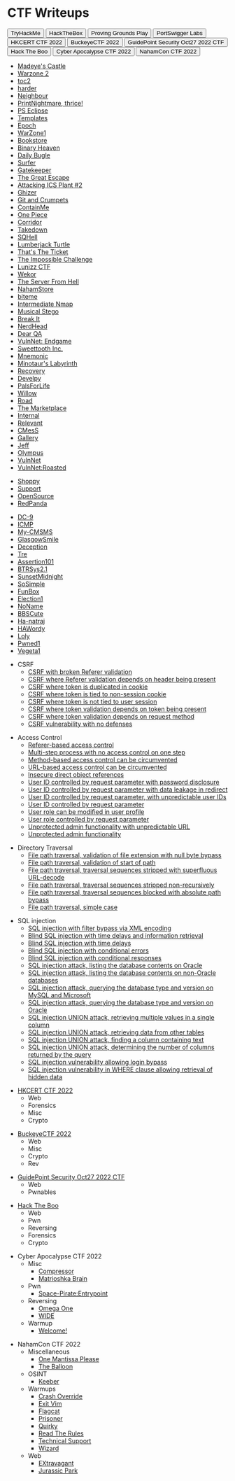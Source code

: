 # CTF Writeups

<!-- * * *
- TryHackMe
	- [Madeye's Castle](https://siunam321.github.io/ctf/tryhackme/Madeyes-Castle)
	- [Warzone 2](https://siunam321.github.io/ctf/tryhackme/Warzone2)
	- [toc2](https://siunam321.github.io/ctf/tryhackme/toc2)
	- [harder](https://siunam321.github.io/ctf/tryhackme/harder)
	- [Neighbour](https://siunam321.github.io/ctf/tryhackme/Neighbour)
	- [PrintNightmare, thrice!](https://siunam321.github.io/ctf/tryhackme/PrintNightmare-thrice)
	- [PS Eclipse](https://siunam321.github.io/ctf/tryhackme/PS-Eclipse)
	- [Templates](https://siunam321.github.io/ctf/tryhackme/Templates)
	- [Epoch](https://siunam321.github.io/ctf/tryhackme/Epoch)
	- [WarZone1](https://siunam321.github.io/ctf/tryhackme/WarZone1)
	- [Bookstore](https://siunam321.github.io/ctf/tryhackme/Bookstore)
	- [Binary Heaven](https://siunam321.github.io/ctf/tryhackme/Binary-Heaven)
	- [Daily Bugle](https://siunam321.github.io/ctf/tryhackme/Daily-Bugle)
	- [Surfer](https://siunam321.github.io/ctf/tryhackme/Surfer)
	- [Gatekeeper](https://siunam321.github.io/ctf/tryhackme/Gatekeeper)
	- [The Great Escape](https://siunam321.github.io/ctf/tryhackme/The-Great-Escape)
	- [Attacking ICS Plant #2](https://siunam321.github.io/ctf/tryhackme/Attacking-ICS-Plant-2)
	- [Ghizer](https://siunam321.github.io/ctf/tryhackme/Ghizer/)
	- [Git and Crumpets](https://siunam321.github.io/ctf/tryhackme/Git-and-Crumpets/)
	- [ContainMe](https://siunam321.github.io/ctf/tryhackme/ContainMe/)
	- [One Piece](https://siunam321.github.io/ctf/tryhackme/One-Piece/)
	- [Corridor](https://siunam321.github.io/ctf/tryhackme/Corridor/)
	- [Takedown](https://siunam321.github.io/ctf/tryhackme/Takedown/)
	- [SQHell](https://siunam321.github.io/ctf/tryhackme/SQHell/)
	- [Lumberjack Turtle](https://siunam321.github.io/ctf/tryhackme/Lumberjack-Turtle/)
	- [That's The Ticket](https://siunam321.github.io/ctf/tryhackme/Thats-The-Ticket/)
	- [The Impossible Challenge](https://siunam321.github.io/ctf/tryhackme/The-Impossible-Challenge/)
	- [Lunizz CTF](https://siunam321.github.io/ctf/tryhackme/Lunizz-CTF/)
	- [Wekor](https://siunam321.github.io/ctf/tryhackme/Wekor/)
	- [The Server From Hell](https://siunam321.github.io/ctf/tryhackme/The-Server-From-Hell/)
	- [NahamStore](https://siunam321.github.io/ctf/tryhackme/NahamStore/)
	- [biteme](https://siunam321.github.io/ctf/tryhackme/biteme/)
	- [Intermediate Nmap](https://siunam321.github.io/ctf/tryhackme/Intermediate-Nmap/)
	- [Musical Stego](https://siunam321.github.io/ctf/tryhackme/Musical-Stego/)
	- [Break It](https://siunam321.github.io/ctf/tryhackme/Break-It/)
	- [NerdHead](https://siunam321.github.io/ctf/tryhackme/NerdHead/)
	- [Dear QA](https://siunam321.github.io/ctf/tryhackme/Dear-QA/)
	- [VulnNet: Endgame](https://siunam321.github.io/ctf/tryhackme/VulnNet-Endgame/)
	- [Sweettooth Inc.](https://siunam321.github.io/ctf/tryhackme/Sweettooth-Inc/)
	- [Mnemonic](https://siunam321.github.io/ctf/tryhackme/Mnemonic/)
	- [Minotaur's Labyrinth](https://siunam321.github.io/ctf/tryhackme/Minotaur's-Labyrinth/)
	- [Recovery](https://siunam321.github.io/ctf/tryhackme/Recovery/)
	- [Develpy](https://siunam321.github.io/ctf/tryhackme/Develpy/)
	- [PalsForLife](https://siunam321.github.io/ctf/tryhackme/PalsForLife/)
	- [Willow](https://siunam321.github.io/ctf/tryhackme/Willow/)
	- [Road](https://siunam321.github.io/ctf/tryhackme/Road/)
	- [The Marketplace](https://siunam321.github.io/ctf/tryhackme/The-Marketplace/)
	- [Internal](https://siunam321.github.io/ctf/tryhackme/Internal/)
	- [Relevant](https://siunam321.github.io/ctf/tryhackme/Relevant/)
	- [CMesS](https://siunam321.github.io/ctf/tryhackme/CMesS/)
	- [Gallery](https://siunam321.github.io/ctf/tryhackme/Gallery/)
	- [Jeff](https://siunam321.github.io/ctf/tryhackme/Jeff/)
	- [Olympus](https://siunam321.github.io/ctf/tryhackme/Olympus/)
	- [VulnNet](https://siunam321.github.io/ctf/tryhackme/VulnNet/)
	- [VulnNet:Roasted](https://siunam321.github.io/ctf/tryhackme/VulnNet:Roasted/)

* * *
- HackTheBox
	- [Shoppy](https://siunam321.github.io/ctf/hackthebox/Shoppy/)
	- [Support](https://siunam321.github.io/ctf/hackthebox/Support/)
	- [OpenSource](https://siunam321.github.io/ctf/hackthebox/OpenSource/)
	- [RedPanda](https://siunam321.github.io/ctf/hackthebox/RedPanda/)

* * *
- Proving Grounds Play
	- [DC-9](https://siunam321.github.io/ctf/pgplay/DC-9/)
	- [ICMP](https://siunam321.github.io/ctf/pgplay/ICMP/)
	- [My-CMSMS](https://siunam321.github.io/ctf/pgplay/My-CMSMS/)
	- [GlasgowSmile](https://siunam321.github.io/ctf/pgplay/GlasgowSmile/)
	- [Deception](https://siunam321.github.io/ctf/pgplay/Deception/)
	- [Tre](https://siunam321.github.io/ctf/pgplay/Tre/)
	- [Assertion101](https://siunam321.github.io/ctf/pgplay/Assertion101/)
	- [BTRSys2.1](https://siunam321.github.io/ctf/pgplay/BTRSys2.1/)
	- [SunsetMidnight](https://siunam321.github.io/ctf/pgplay/SunsetMidnight/)
	- [SoSimple](https://siunam321.github.io/ctf/pgplay/SoSimple/)
	- [FunBox](https://siunam321.github.io/ctf/pgplay/FunBox/)
	- [Election1](https://siunam321.github.io/ctf/pgplay/Election1/)
	- [NoName](https://siunam321.github.io/ctf/pgplay/NoName/)
	- [BBSCute](https://siunam321.github.io/ctf/pgplay/BBSCute/)
	- [Ha-natraj](https://siunam321.github.io/ctf/pgplay/Ha-natraj/)
	- [HAWordy](https://siunam321.github.io/ctf/pgplay/HAWordy/)
	- [Loly](https://siunam321.github.io/ctf/pgplay/Loly/)
	- [Pwned1](https://siunam321.github.io/ctf/pgplay/Pwned1/)
	- [Vegeta1](https://siunam321.github.io/ctf/pgplay/Vegeta1/)

* * *
- PortSwigger Labs
	- CSRF
		- [CSRF with broken Referer validation](https://siunam321.github.io/ctf/portswigger-labs/CSRF/csrf-8)
		- [CSRF where Referer validation depends on header being present](https://siunam321.github.io/ctf/portswigger-labs/CSRF/csrf-7)
		- [CSRF where token is duplicated in cookie](https://siunam321.github.io/ctf/portswigger-labs/CSRF/csrf-6)
		- [CSRF where token is tied to non-session cookie](https://siunam321.github.io/ctf/portswigger-labs/CSRF/csrf-5)
		- [CSRF where token is not tied to user session](https://siunam321.github.io/ctf/portswigger-labs/CSRF/csrf-4)
		- [CSRF where token validation depends on token being present](https://siunam321.github.io/ctf/portswigger-labs/CSRF/csrf-3)
		- [CSRF where token validation depends on request method](https://siunam321.github.io/ctf/portswigger-labs/CSRF/csrf-2)
		- [CSRF vulnerability with no defenses](https://siunam321.github.io/ctf/portswigger-labs/CSRF/csrf-1)
	- Access Control
		- [Referer-based access control](https://siunam321.github.io/ctf/portswigger-labs/Access-Control/ac-13)
		- [Multi-step process with no access control on one step](https://siunam321.github.io/ctf/portswigger-labs/Access-Control/ac-12)
		- [Method-based access control can be circumvented](https://siunam321.github.io/ctf/portswigger-labs/Access-Control/ac-11)
		- [URL-based access control can be circumvented](https://siunam321.github.io/ctf/portswigger-labs/Access-Control/ac-10)
		- [Insecure direct object references](https://siunam321.github.io/ctf/portswigger-labs/Access-Control/ac-9)
		- [User ID controlled by request parameter with password disclosure](https://siunam321.github.io/ctf/portswigger-labs/Access-Control/ac-8)
		- [User ID controlled by request parameter with data leakage in redirect](https://siunam321.github.io/ctf/portswigger-labs/Access-Control/ac-7)
		- [User ID controlled by request parameter, with unpredictable user IDs](https://siunam321.github.io/ctf/portswigger-labs/Access-Control/ac-6)
		- [User ID controlled by request parameter](https://siunam321.github.io/ctf/portswigger-labs/Access-Control/ac-5)
		- [User role can be modified in user profile](https://siunam321.github.io/ctf/portswigger-labs/Access-Control/ac-4)
		- [User role controlled by request parameter](https://siunam321.github.io/ctf/portswigger-labs/Access-Control/ac-3)
		- [Unprotected admin functionality with unpredictable URL](https://siunam321.github.io/ctf/portswigger-labs/Access-Control/ac-2)
		- [Unprotected admin functionality](https://siunam321.github.io/ctf/portswigger-labs/Access-Control/ac-1)
	- Directory Traversal
		- [File path traversal, validation of file extension with null byte bypass](https://siunam321.github.io/ctf/portswigger-labs/Directory-Traversal/dt-6)
		- [File path traversal, validation of start of path](https://siunam321.github.io/ctf/portswigger-labs/Directory-Traversal/dt-5)
		- [File path traversal, traversal sequences stripped with superfluous URL-decode](https://siunam321.github.io/ctf/portswigger-labs/Directory-Traversal/dt-4)
		- [File path traversal, traversal sequences stripped non-recursively](https://siunam321.github.io/ctf/portswigger-labs/Directory-Traversal/dt-3)
		- [File path traversal, traversal sequences blocked with absolute path bypass](https://siunam321.github.io/ctf/portswigger-labs/Directory-Traversal/dt-2)
		- [File path traversal, simple case](https://siunam321.github.io/ctf/portswigger-labs/Directory-Traversal/dt-1)
	- SQL injection
		- [SQL injection with filter bypass via XML encoding](https://siunam321.github.io/ctf/portswigger-labs/SQL-Injection/sqli-17)
		- [Blind SQL injection with time delays and information retrieval](https://siunam321.github.io/ctf/portswigger-labs/SQL-Injection/sqli-14)
		- [Blind SQL injection with time delays](https://siunam321.github.io/ctf/portswigger-labs/SQL-Injection/sqli-13)
		- [Blind SQL injection with conditional errors](https://siunam321.github.io/ctf/portswigger-labs/SQL-Injection/sqli-12)
		- [Blind SQL injection with conditional responses](https://siunam321.github.io/ctf/portswigger-labs/SQL-Injection/sqli-11)
		- [SQL injection attack, listing the database contents on Oracle](https://siunam321.github.io/ctf/portswigger-labs/SQL-Injection/sqli-10)
		- [SQL injection attack, listing the database contents on non-Oracle databases](https://siunam321.github.io/ctf/portswigger-labs/SQL-Injection/sqli-9)
		- [SQL injection attack, querying the database type and version on MySQL and Microsoft](https://siunam321.github.io/ctf/portswigger-labs/SQL-Injection/sqli-8)
		- [SQL injection attack, querying the database type and version on Oracle](https://siunam321.github.io/ctf/portswigger-labs/SQL-Injection/sqli-7)
		- [SQL injection UNION attack, retrieving multiple values in a single column](https://siunam321.github.io/ctf/portswigger-labs/SQL-Injection/sqli-6)
		- [SQL injection UNION attack, retrieving data from other tables](https://siunam321.github.io/ctf/portswigger-labs/SQL-Injection/sqli-5)
		- [SQL injection UNION attack, finding a column containing text](https://siunam321.github.io/ctf/portswigger-labs/SQL-Injection/sqli-4)
		- [SQL injection UNION attack, determining the number of columns returned by the query](https://siunam321.github.io/ctf/portswigger-labs/SQL-Injection/sqli-3)
		- [SQL injection vulnerability allowing login bypass](https://siunam321.github.io/ctf/portswigger-labs/SQL-Injection/sqli-2)
		- [SQL injection vulnerability in WHERE clause allowing retrieval of hidden data](https://siunam321.github.io/ctf/portswigger-labs/SQL-Injection/sqli-1)

* * *
- [HKCERT CTF 2022](https://siunam321.github.io/ctf/HKCERT-CTF-2022/)
	- Web
	- Forensics
	- Misc
	- Crypto

* * *
- [BuckeyeCTF 2022](https://siunam321.github.io/ctf/BuckeyeCTF-2022/)
	- Web
	- Misc
	- Crypto
	- Rev

* * *
- [GuidePoint Security Oct27 2022 CTF](https://siunam321.github.io/ctf/GuidePoint-Security-Oct27-2022/)
	- Web
	- Pwnables

* * *
- [Hack The Boo](https://siunam321.github.io/ctf/hacktheboo/)
	- Web
	- Pwn
	- Reversing
	- Forensics
	- Crypto

* * *
- Cyber Apocalypse CTF 2022
	- Misc
		- [Compressor](https://siunam321.github.io/ctf/cactf2022/Misc/Compressor/)
		- [Matrioshka Brain](https://siunam321.github.io/ctf/cactf2022/Misc/Matrioshka-Brain/)
	- Pwn
		- [Space-Pirate:Entrypoint](https://siunam321.github.io/ctf/cactf2022/Pwn/Space-Pirate:Entrypoint/)
	- Reversing
		- [Omega One](https://siunam321.github.io/ctf/cactf2022/Reversing/Omega-One/)
		- [WIDE](https://siunam321.github.io/ctf/cactf2022/Reversing/WIDE/)
	- Warmup
		- [Welcome!](https://siunam321.github.io/ctf/cactf2022/Warmup/Welcome!/)

* * *
- NahamCon CTF 2022
	- Miscellaneous
		- [One Mantissa Please](https://siunam321.github.io/ctf/nahamconctf2022/Miscellaneous/One-Mantissa-Please/)
		- [The Balloon](https://siunam321.github.io/ctf/nahamconctf2022/Miscellaneous/The-Balloon/)
	- OSINT
		- [Keeber](https://siunam321.github.io/ctf/nahamconctf2022/OSINT/Keeber/)
	- Warmups
		- [Crash Override](https://siunam321.github.io/ctf/nahamconctf2022/Warmups/Crash-Override/)
		- [Exit Vim](https://siunam321.github.io/ctf/nahamconctf2022/Warmups/Exit-Vim/)
		- [Flagcat](https://siunam321.github.io/ctf/nahamconctf2022/Warmups/Flagcat/)
		- [Prisoner](https://siunam321.github.io/ctf/nahamconctf2022/Warmups/Prisoner/)
		- [Quirky](https://siunam321.github.io/ctf/nahamconctf2022/Warmups/Quirky/)
		- [Read The Rules](https://siunam321.github.io/ctf/nahamconctf2022/Warmups/Read-The-Rules/)
		- [Technical Support](https://siunam321.github.io/ctf/nahamconctf2022/Warmups/Technical-Support/)
		- [Wizard](https://siunam321.github.io/ctf/nahamconctf2022/Warmups/Wizard/)
	- Web
		- [EXtravagant](https://siunam321.github.io/ctf/nahamconctf2022/Web/EXtravagant/)
		- [Jurassic Park](https://siunam321.github.io/ctf/nahamconctf2022/Web/Jurassic-Park/) -->

<script>
	function openTab(evt, tabName) {
    // Declare all variables
    var i, tabcontent, tablinks;

    // Get all elements with class="tabcontent" and hide them
    tabcontent = document.getElementsByClassName("tabcontent");
    for (i = 0; i < tabcontent.length; i++) {
        tabcontent[i].style.display = "none";
    }

    // Get all elements with class="tablinks" and remove the class "active"
    tablinks = document.getElementsByClassName("tablinks");
    for (i = 0; i < tablinks.length; i++) {
        tablinks[i].className = tablinks[i].className.replace(" active", "");
    }

    // Show the current tab, and add an "active" class to the link that opened the tab
    document.getElementById(tabName).style.display = "block";
    evt.currentTarget.className += " active";
}
</script>

<div class="tab">
	<button class="tablinks" onmouseover="openTab(event, 'TryHackMe')">TryHackMe</button>
	<button class="tablinks" onmouseover="openTab(event, 'HackTheBox')">HackTheBox</button>
	<button class="tablinks" onmouseover="openTab(event, 'Proving Grounds Play')">Proving Grounds Play</button>
	<button class="tablinks" onmouseover="openTab(event, 'PortSwigger Labs')">PortSwigger Labs</button>
	<button class="tablinks" onmouseover="openTab(event, 'HKCERT CTF 2022')">HKCERT CTF 2022</button>
	<button class="tablinks" onmouseover="openTab(event, 'BuckeyeCTF 2022')">BuckeyeCTF 2022</button>
	<button class="tablinks" onmouseover="openTab(event, 'GuidePoint Security Oct27 2022 CTF')">GuidePoint Security Oct27 2022 CTF</button>
	<button class="tablinks" onmouseover="openTab(event, 'Hack The Boo')">Hack The Boo</button>
	<button class="tablinks" onmouseover="openTab(event, 'Cyber Apocalypse CTF 2022')">Cyber Apocalypse CTF 2022</button>
	<button class="tablinks" onmouseover="openTab(event, 'NahamCon CTF 2022')">NahamCon CTF 2022</button>
</div>

<div id="TryHackMe" class="tabcontent">
	<ul>
		<li><a href="https://siunam321.github.io/ctf/tryhackme/Madeyes-Castle">Madeye&#39;s Castle</a></li>
		<li><a href="https://siunam321.github.io/ctf/tryhackme/Warzone2">Warzone 2</a></li>
		<li><a href="https://siunam321.github.io/ctf/tryhackme/toc2">toc2</a></li>
		<li><a href="https://siunam321.github.io/ctf/tryhackme/harder">harder</a></li>
		<li><a href="https://siunam321.github.io/ctf/tryhackme/Neighbour">Neighbour</a></li>
		<li><a href="https://siunam321.github.io/ctf/tryhackme/PrintNightmare-thrice">PrintNightmare, thrice!</a></li>
		<li><a href="https://siunam321.github.io/ctf/tryhackme/PS-Eclipse">PS Eclipse</a></li>
		<li><a href="https://siunam321.github.io/ctf/tryhackme/Templates">Templates</a></li>
		<li><a href="https://siunam321.github.io/ctf/tryhackme/Epoch">Epoch</a></li>
		<li><a href="https://siunam321.github.io/ctf/tryhackme/WarZone1">WarZone1</a></li>
		<li><a href="https://siunam321.github.io/ctf/tryhackme/Bookstore">Bookstore</a></li>
		<li><a href="https://siunam321.github.io/ctf/tryhackme/Binary-Heaven">Binary Heaven</a></li>
		<li><a href="https://siunam321.github.io/ctf/tryhackme/Daily-Bugle">Daily Bugle</a></li>
		<li><a href="https://siunam321.github.io/ctf/tryhackme/Surfer">Surfer</a></li>
		<li><a href="https://siunam321.github.io/ctf/tryhackme/Gatekeeper">Gatekeeper</a></li>
		<li><a href="https://siunam321.github.io/ctf/tryhackme/The-Great-Escape">The Great Escape</a></li>
		<li><a href="https://siunam321.github.io/ctf/tryhackme/Attacking-ICS-Plant-2">Attacking ICS Plant #2</a></li>
		<li><a href="https://siunam321.github.io/ctf/tryhackme/Ghizer/">Ghizer</a></li>
		<li><a href="https://siunam321.github.io/ctf/tryhackme/Git-and-Crumpets/">Git and Crumpets</a></li>
		<li><a href="https://siunam321.github.io/ctf/tryhackme/ContainMe/">ContainMe</a></li>
		<li><a href="https://siunam321.github.io/ctf/tryhackme/One-Piece/">One Piece</a></li>
		<li><a href="https://siunam321.github.io/ctf/tryhackme/Corridor/">Corridor</a></li>
		<li><a href="https://siunam321.github.io/ctf/tryhackme/Takedown/">Takedown</a></li>
		<li><a href="https://siunam321.github.io/ctf/tryhackme/SQHell/">SQHell</a></li>
		<li><a href="https://siunam321.github.io/ctf/tryhackme/Lumberjack-Turtle/">Lumberjack Turtle</a></li>
		<li><a href="https://siunam321.github.io/ctf/tryhackme/Thats-The-Ticket/">That&#39;s The Ticket</a></li>
		<li><a href="https://siunam321.github.io/ctf/tryhackme/The-Impossible-Challenge/">The Impossible Challenge</a></li>
		<li><a href="https://siunam321.github.io/ctf/tryhackme/Lunizz-CTF/">Lunizz CTF</a></li>
		<li><a href="https://siunam321.github.io/ctf/tryhackme/Wekor/">Wekor</a></li>
		<li><a href="https://siunam321.github.io/ctf/tryhackme/The-Server-From-Hell/">The Server From Hell</a></li>
		<li><a href="https://siunam321.github.io/ctf/tryhackme/NahamStore/">NahamStore</a></li>
		<li><a href="https://siunam321.github.io/ctf/tryhackme/biteme/">biteme</a></li>
		<li><a href="https://siunam321.github.io/ctf/tryhackme/Intermediate-Nmap/">Intermediate Nmap</a></li>
		<li><a href="https://siunam321.github.io/ctf/tryhackme/Musical-Stego/">Musical Stego</a></li>
		<li><a href="https://siunam321.github.io/ctf/tryhackme/Break-It/">Break It</a></li>
		<li><a href="https://siunam321.github.io/ctf/tryhackme/NerdHead/">NerdHead</a></li>
		<li><a href="https://siunam321.github.io/ctf/tryhackme/Dear-QA/">Dear QA</a></li>
		<li><a href="https://siunam321.github.io/ctf/tryhackme/VulnNet-Endgame/">VulnNet: Endgame</a></li>
		<li><a href="https://siunam321.github.io/ctf/tryhackme/Sweettooth-Inc/">Sweettooth Inc.</a></li>
		<li><a href="https://siunam321.github.io/ctf/tryhackme/Mnemonic/">Mnemonic</a></li>
		<li><a href="https://siunam321.github.io/ctf/tryhackme/Minotaur&#39;s-Labyrinth/">Minotaur&#39;s Labyrinth</a></li>
		<li><a href="https://siunam321.github.io/ctf/tryhackme/Recovery/">Recovery</a></li>
		<li><a href="https://siunam321.github.io/ctf/tryhackme/Develpy/">Develpy</a></li>
		<li><a href="https://siunam321.github.io/ctf/tryhackme/PalsForLife/">PalsForLife</a></li>
		<li><a href="https://siunam321.github.io/ctf/tryhackme/Willow/">Willow</a></li>
		<li><a href="https://siunam321.github.io/ctf/tryhackme/Road/">Road</a></li>
		<li><a href="https://siunam321.github.io/ctf/tryhackme/The-Marketplace/">The Marketplace</a></li>
		<li><a href="https://siunam321.github.io/ctf/tryhackme/Internal/">Internal</a></li>
		<li><a href="https://siunam321.github.io/ctf/tryhackme/Relevant/">Relevant</a></li>
		<li><a href="https://siunam321.github.io/ctf/tryhackme/CMesS/">CMesS</a></li>
		<li><a href="https://siunam321.github.io/ctf/tryhackme/Gallery/">Gallery</a></li>
		<li><a href="https://siunam321.github.io/ctf/tryhackme/Jeff/">Jeff</a></li>
		<li><a href="https://siunam321.github.io/ctf/tryhackme/Olympus/">Olympus</a></li>
		<li><a href="https://siunam321.github.io/ctf/tryhackme/VulnNet/">VulnNet</a></li>
		<li><a href="https://siunam321.github.io/ctf/tryhackme/VulnNet:Roasted/">VulnNet:Roasted</a></li>
	</ul>  
</div>

<div id="HackTheBox" class="tabcontent">
	<ul>
		<li><a href="https://siunam321.github.io/ctf/hackthebox/Shoppy/">Shoppy</a></li>
		<li><a href="https://siunam321.github.io/ctf/hackthebox/Support/">Support</a></li>
		<li><a href="https://siunam321.github.io/ctf/hackthebox/OpenSource/">OpenSource</a></li>
		<li><a href="https://siunam321.github.io/ctf/hackthebox/RedPanda/">RedPanda</a></li>
	</ul>
</div>

<div id="Proving Grounds Play" class="tabcontent">
	<ul>
		<li><a href="https://siunam321.github.io/ctf/pgplay/DC-9/">DC-9</a></li>
		<li><a href="https://siunam321.github.io/ctf/pgplay/ICMP/">ICMP</a></li>
		<li><a href="https://siunam321.github.io/ctf/pgplay/My-CMSMS/">My-CMSMS</a></li>
		<li><a href="https://siunam321.github.io/ctf/pgplay/GlasgowSmile/">GlasgowSmile</a></li>
		<li><a href="https://siunam321.github.io/ctf/pgplay/Deception/">Deception</a></li>
		<li><a href="https://siunam321.github.io/ctf/pgplay/Tre/">Tre</a></li>
		<li><a href="https://siunam321.github.io/ctf/pgplay/Assertion101/">Assertion101</a></li>
		<li><a href="https://siunam321.github.io/ctf/pgplay/BTRSys2.1/">BTRSys2.1</a></li>
		<li><a href="https://siunam321.github.io/ctf/pgplay/SunsetMidnight/">SunsetMidnight</a></li>
		<li><a href="https://siunam321.github.io/ctf/pgplay/SoSimple/">SoSimple</a></li>
		<li><a href="https://siunam321.github.io/ctf/pgplay/FunBox/">FunBox</a></li>
		<li><a href="https://siunam321.github.io/ctf/pgplay/Election1/">Election1</a></li>
		<li><a href="https://siunam321.github.io/ctf/pgplay/NoName/">NoName</a></li>
		<li><a href="https://siunam321.github.io/ctf/pgplay/BBSCute/">BBSCute</a></li>
		<li><a href="https://siunam321.github.io/ctf/pgplay/Ha-natraj/">Ha-natraj</a></li>
		<li><a href="https://siunam321.github.io/ctf/pgplay/HAWordy/">HAWordy</a></li>
		<li><a href="https://siunam321.github.io/ctf/pgplay/Loly/">Loly</a></li>
		<li><a href="https://siunam321.github.io/ctf/pgplay/Pwned1/">Pwned1</a></li>
		<li><a href="https://siunam321.github.io/ctf/pgplay/Vegeta1/">Vegeta1</a></li>
	</ul>
</div>

<div id="PortSwigger Labs" class="tabcontent">
	<ul>
		<li>CSRF
			<ul>
				<li><a href="https://siunam321.github.io/ctf/portswigger-labs/CSRF/csrf-8">CSRF with broken Referer validation</a></li>
				<li><a href="https://siunam321.github.io/ctf/portswigger-labs/CSRF/csrf-7">CSRF where Referer validation depends on header being present</a></li>
				<li><a href="https://siunam321.github.io/ctf/portswigger-labs/CSRF/csrf-6">CSRF where token is duplicated in cookie</a></li>
				<li><a href="https://siunam321.github.io/ctf/portswigger-labs/CSRF/csrf-5">CSRF where token is tied to non-session cookie</a></li>
				<li><a href="https://siunam321.github.io/ctf/portswigger-labs/CSRF/csrf-4">CSRF where token is not tied to user session</a></li>
				<li><a href="https://siunam321.github.io/ctf/portswigger-labs/CSRF/csrf-3">CSRF where token validation depends on token being present</a></li>
				<li><a href="https://siunam321.github.io/ctf/portswigger-labs/CSRF/csrf-2">CSRF where token validation depends on request method</a></li>
				<li><a href="https://siunam321.github.io/ctf/portswigger-labs/CSRF/csrf-1">CSRF vulnerability with no defenses</a></li>
			</ul>
		</li>
	</ul>
	<ul>
		<li>Access Control
			<ul>
				<li><a href="https://siunam321.github.io/ctf/portswigger-labs/Access-Control/ac-13">Referer-based access control</a></li>
				<li><a href="https://siunam321.github.io/ctf/portswigger-labs/Access-Control/ac-12">Multi-step process with no access control on one step</a></li>
				<li><a href="https://siunam321.github.io/ctf/portswigger-labs/Access-Control/ac-11">Method-based access control can be circumvented</a></li>
				<li><a href="https://siunam321.github.io/ctf/portswigger-labs/Access-Control/ac-10">URL-based access control can be circumvented</a></li>
				<li><a href="https://siunam321.github.io/ctf/portswigger-labs/Access-Control/ac-9">Insecure direct object references</a></li>
				<li><a href="https://siunam321.github.io/ctf/portswigger-labs/Access-Control/ac-8">User ID controlled by request parameter with password disclosure</a></li>
				<li><a href="https://siunam321.github.io/ctf/portswigger-labs/Access-Control/ac-7">User ID controlled by request parameter with data leakage in redirect</a></li>
				<li><a href="https://siunam321.github.io/ctf/portswigger-labs/Access-Control/ac-6">User ID controlled by request parameter, with unpredictable user IDs</a></li>
				<li><a href="https://siunam321.github.io/ctf/portswigger-labs/Access-Control/ac-5">User ID controlled by request parameter</a></li>
				<li><a href="https://siunam321.github.io/ctf/portswigger-labs/Access-Control/ac-4">User role can be modified in user profile</a></li>
				<li><a href="https://siunam321.github.io/ctf/portswigger-labs/Access-Control/ac-3">User role controlled by request parameter</a></li>
				<li><a href="https://siunam321.github.io/ctf/portswigger-labs/Access-Control/ac-2">Unprotected admin functionality with unpredictable URL</a></li>
				<li><a href="https://siunam321.github.io/ctf/portswigger-labs/Access-Control/ac-1">Unprotected admin functionality</a></li>
			</ul>
		</li>
	</ul>
	<ul>
		<li>Directory Traversal
			<ul>
				<li><a href="https://siunam321.github.io/ctf/portswigger-labs/Directory-Traversal/dt-6">File path traversal, validation of file extension with null byte bypass</a></li>
				<li><a href="https://siunam321.github.io/ctf/portswigger-labs/Directory-Traversal/dt-5">File path traversal, validation of start of path</a></li>
				<li><a href="https://siunam321.github.io/ctf/portswigger-labs/Directory-Traversal/dt-4">File path traversal, traversal sequences stripped with superfluous URL-decode</a></li>
				<li><a href="https://siunam321.github.io/ctf/portswigger-labs/Directory-Traversal/dt-3">File path traversal, traversal sequences stripped non-recursively</a></li>
				<li><a href="https://siunam321.github.io/ctf/portswigger-labs/Directory-Traversal/dt-2">File path traversal, traversal sequences blocked with absolute path bypass</a></li>
				<li><a href="https://siunam321.github.io/ctf/portswigger-labs/Directory-Traversal/dt-1">File path traversal, simple case</a></li>
			</ul>
		</li>
	</ul>
	<ul>
		<li>SQL injection
			<ul>
				<li><a href="https://siunam321.github.io/ctf/portswigger-labs/SQL-Injection/sqli-17">SQL injection with filter bypass via XML encoding</a></li>
				<li><a href="https://siunam321.github.io/ctf/portswigger-labs/SQL-Injection/sqli-14">Blind SQL injection with time delays and information retrieval</a></li>
				<li><a href="https://siunam321.github.io/ctf/portswigger-labs/SQL-Injection/sqli-13">Blind SQL injection with time delays</a></li>
				<li><a href="https://siunam321.github.io/ctf/portswigger-labs/SQL-Injection/sqli-12">Blind SQL injection with conditional errors</a></li>
				<li><a href="https://siunam321.github.io/ctf/portswigger-labs/SQL-Injection/sqli-11">Blind SQL injection with conditional responses</a></li>
				<li><a href="https://siunam321.github.io/ctf/portswigger-labs/SQL-Injection/sqli-10">SQL injection attack, listing the database contents on Oracle</a></li>
				<li><a href="https://siunam321.github.io/ctf/portswigger-labs/SQL-Injection/sqli-9">SQL injection attack, listing the database contents on non-Oracle databases</a></li>
				<li><a href="https://siunam321.github.io/ctf/portswigger-labs/SQL-Injection/sqli-8">SQL injection attack, querying the database type and version on MySQL and Microsoft</a></li>
				<li><a href="https://siunam321.github.io/ctf/portswigger-labs/SQL-Injection/sqli-7">SQL injection attack, querying the database type and version on Oracle</a></li>
				<li><a href="https://siunam321.github.io/ctf/portswigger-labs/SQL-Injection/sqli-6">SQL injection UNION attack, retrieving multiple values in a single column</a></li>
				<li><a href="https://siunam321.github.io/ctf/portswigger-labs/SQL-Injection/sqli-5">SQL injection UNION attack, retrieving data from other tables</a></li>
				<li><a href="https://siunam321.github.io/ctf/portswigger-labs/SQL-Injection/sqli-4">SQL injection UNION attack, finding a column containing text</a></li>
				<li><a href="https://siunam321.github.io/ctf/portswigger-labs/SQL-Injection/sqli-3">SQL injection UNION attack, determining the number of columns returned by the query</a></li>
				<li><a href="https://siunam321.github.io/ctf/portswigger-labs/SQL-Injection/sqli-2">SQL injection vulnerability allowing login bypass</a></li>
				<li><a href="https://siunam321.github.io/ctf/portswigger-labs/SQL-Injection/sqli-1">SQL injection vulnerability in WHERE clause allowing retrieval of hidden data</a></li>
			</ul>
		</li>
	</ul>
</div>

<div id="HKCERT CTF 2022" class="tabcontent">
	<ul>
		<li><a href="https://siunam321.github.io/ctf/HKCERT-CTF-2022/">HKCERT CTF 2022</a><ul>
			<li>Web</li>
			<li>Forensics</li>
			<li>Misc</li>
			<li>Crypto</li>
			</ul>
		</li>
	</ul>
</div>

<div id="BuckeyeCTF 2022" class="tabcontent">
	<ul>
		<li><a href="https://siunam321.github.io/ctf/BuckeyeCTF-2022/">BuckeyeCTF 2022</a><ul>
			<li>Web</li>
			<li>Misc</li>
			<li>Crypto</li>
			<li>Rev</li>
			</ul>
		</li>
	</ul>
</div>

<div id="GuidePoint Security Oct27 2022 CTF" class="tabcontent">
	<ul>
		<li><a href="https://siunam321.github.io/ctf/GuidePoint-Security-Oct27-2022/">GuidePoint Security Oct27 2022 CTF</a><ul>
			<li>Web</li>
			<li>Pwnables</li>
			</ul>
		</li>
	</ul>
</div>

<div id="Hack The Boo" class="tabcontent">
	<ul>
		<li><a href="https://siunam321.github.io/ctf/hacktheboo/">Hack The Boo</a><ul>
			<li>Web</li>
			<li>Pwn</li>
			<li>Reversing</li>
			<li>Forensics</li>
			<li>Crypto</li>
			</ul>
		</li>
	</ul>
</div>

<div id="Cyber Apocalypse CTF 2022" class="tabcontent">
	<ul>
	<li>Cyber Apocalypse CTF 2022<ul>
		<li>Misc<ul>
			<li><a href="https://siunam321.github.io/ctf/cactf2022/Misc/Compressor/">Compressor</a></li>
			<li><a href="https://siunam321.github.io/ctf/cactf2022/Misc/Matrioshka-Brain/">Matrioshka Brain</a></li>
		</ul>
		</li>
		<li>Pwn<ul>
			<li><a href="https://siunam321.github.io/ctf/cactf2022/Pwn/Space-Pirate:Entrypoint/">Space-Pirate:Entrypoint</a></li>
		</ul>
		</li>
		<li>Reversing<ul>
			<li><a href="https://siunam321.github.io/ctf/cactf2022/Reversing/Omega-One/">Omega One</a></li>
			<li><a href="https://siunam321.github.io/ctf/cactf2022/Reversing/WIDE/">WIDE</a></li>
		</ul>
		</li>
		<li>Warmup<ul>
			<li><a href="https://siunam321.github.io/ctf/cactf2022/Warmup/Welcome!/">Welcome!</a></li>
		</ul>
		</li>
		</ul>
		</li>
	</ul>
</div>

<div id="NahamCon CTF 2022" class="tabcontent">
	<ul>
		<li>NahamCon CTF 2022<ul>
			<li>Miscellaneous<ul>
				<li><a href="https://siunam321.github.io/ctf/nahamconctf2022/Miscellaneous/One-Mantissa-Please/">One Mantissa Please</a></li>
				<li><a href="https://siunam321.github.io/ctf/nahamconctf2022/Miscellaneous/The-Balloon/">The Balloon</a></li>
			</ul>
			</li>
			<li>OSINT<ul>
				<li><a href="https://siunam321.github.io/ctf/nahamconctf2022/OSINT/Keeber/">Keeber</a></li>
			</ul>
			</li>
			<li>Warmups<ul>
				<li><a href="https://siunam321.github.io/ctf/nahamconctf2022/Warmups/Crash-Override/">Crash Override</a></li>
				<li><a href="https://siunam321.github.io/ctf/nahamconctf2022/Warmups/Exit-Vim/">Exit Vim</a></li>
				<li><a href="https://siunam321.github.io/ctf/nahamconctf2022/Warmups/Flagcat/">Flagcat</a></li>
				<li><a href="https://siunam321.github.io/ctf/nahamconctf2022/Warmups/Prisoner/">Prisoner</a></li>
				<li><a href="https://siunam321.github.io/ctf/nahamconctf2022/Warmups/Quirky/">Quirky</a></li>
				<li><a href="https://siunam321.github.io/ctf/nahamconctf2022/Warmups/Read-The-Rules/">Read The Rules</a></li>
				<li><a href="https://siunam321.github.io/ctf/nahamconctf2022/Warmups/Technical-Support/">Technical Support</a></li>
				<li><a href="https://siunam321.github.io/ctf/nahamconctf2022/Warmups/Wizard/">Wizard</a></li>
			</ul>
			</li>
			<li>Web<ul>
				<li><a href="https://siunam321.github.io/ctf/nahamconctf2022/Web/EXtravagant/">EXtravagant</a></li>
				<li><a href="https://siunam321.github.io/ctf/nahamconctf2022/Web/Jurassic-Park/">Jurassic Park</a></li>
			</ul>
			</li>
			</ul>
		</li>
	</ul>
</div>